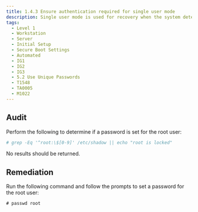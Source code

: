 ```yaml
---
title: 1.4.3 Ensure authentication required for single user mode
description: Single user mode is used for recovery when the system detects an issue during boot or by manual selection from the bootloader.
tags:
  - Level 1
  - Workstation
  - Server
  - Initial Setup
  - Secure Boot Settings
  - Automated
  - IG1
  - IG2
  - IG3
  - 5.2 Use Unique Passwords
  - T1548
  - TA0005
  - M1022
---
```


## Audit
Perform the following to determine if a password is set for the root user:
```bash
# grep -Eq '^root:\$[0-9]' /etc/shadow || echo "root is locked"
```

No results should be returned.

## Remediation
Run the following command and follow the prompts to set a password for the root user:
```
# passwd root
```
